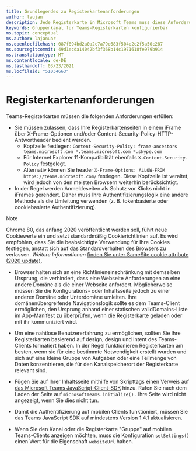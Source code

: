 ```yaml
---
title: Grundlegendes zu Registerkartenanforderungen
author: laujan
description: Jede Registerkarte in Microsoft Teams muss diese Anforderungen erfüllen.
keywords: Gruppenkanal für Teams-Registerkarten konfigurierbar
ms.topic: conceptual
ms.author: lajanuar
ms.openlocfilehash: 087f894bd2a0a2c7a79e683f504e2c2f5a50c287
ms.sourcegitcommit: 49d1ecda14042bf3f368b14c1971618fe979b914
ms.translationtype: MT
ms.contentlocale: de-DE
ms.lasthandoff: 03/23/2021
ms.locfileid: "51034663"
---
```

# <a name="tab-requirements"></a>Registerkartenanforderungen

Teams-Registerkarten müssen die folgenden Anforderungen erfüllen:

* Sie müssen zulassen, dass Ihre Registerkartenseiten in einem iFrame über X-Frame-Optionen und/oder Content-Security-Policy-HTTP-Antwortheader bedient werden.
  * Kopfzeile festlegen: `Content-Security-Policy: frame-ancestors teams.microsoft.com *.teams.microsoft.com *.skype.com`
  * Für Internet Explorer 11-Kompatibilität ebenfalls `X-Content-Security-Policy` festgelegt.
  * Alternativ können Sie header `X-Frame-Options: ALLOW-FROM https://teams.microsoft.com/` festlegen. Diese Kopfzeile ist veraltet, wird jedoch von den meisten Browsern weiterhin berücksichtigt.
* In der Regel werden Anmeldeseiten als Schutz vor Klicks nicht in iFrames gerendert. Daher muss Ihre Authentifizierungslogik eine andere Methode als die Umleitung verwenden (z. B. tokenbasierte oder cookiebasierte Authentifizierung).

> [!NOTE]
> Chrome 80, das anfang 2020 veröffentlicht werden soll, führt neue Cookiewerte ein und setzt standardmäßig Cookierichtlinien auf. Es wird empfohlen, dass Sie die beabsichtigte Verwendung für Ihre Cookies festlegen, anstatt sich auf das Standardverhalten des Browsers zu verlassen. *Weitere Informationen* [finden Sie unter SameSite cookie attribute (2020 update)](../../resources/samesite-cookie-update.md).

* Browser halten sich an eine Richtlinieneinschränkung mit demselben Ursprung, die verhindert, dass eine Webseite Anforderungen an eine andere Domäne als die einer Webseite anfordert. Möglicherweise müssen Sie die Konfigurations- oder Inhaltsseite jedoch zu einer anderen Domäne oder Unterdomäne umleiten. Ihre domänenübergreifende Navigationslogik sollte es dem Teams-Client ermöglichen, den Ursprung anhand einer statischen validDomains-Liste im App-Manifest zu überprüfen, wenn die Registerkarte geladen oder mit ihr kommuniziert wird.

* Um eine nahtlose Benutzererfahrung zu ermöglichen, sollten Sie Ihre Registerkarten basierend auf design, design und intent des Teams-Clients formatiert haben. In der Regel funktionieren Registerkarten am besten, wenn sie für eine bestimmte Notwendigkeit erstellt wurden und sich auf eine kleine Gruppe von Aufgaben oder eine Teilmenge von Daten konzentrieren, die für den Kanalspeicherort der Registerkarte relevant sind.

* Fügen Sie auf Ihrer Inhaltsseite mithilfe von Skripttags einen Verweis auf [das Microsoft Teams JavaScript-Client-SDK](/javascript/api/overview/msteams-client) hinzu. Rufen Sie nach dem Laden der Seite auf `microsoftTeams.initialize()` . Ihre Seite wird nicht angezeigt, wenn Sie dies nicht tun.

* Damit die Authentifizierung auf mobilen Clients funktioniert, müssen Sie das Teams JavaScript SDK auf mindestens Version 1.4.1 aktualisieren.

* Wenn Sie den Kanal oder die Registerkarte "Gruppe" auf mobilen Teams-Clients anzeigen möchten, muss die Konfiguration `setSettings()` einen Wert für die Eigenschaft `websiteUrl` haben.
